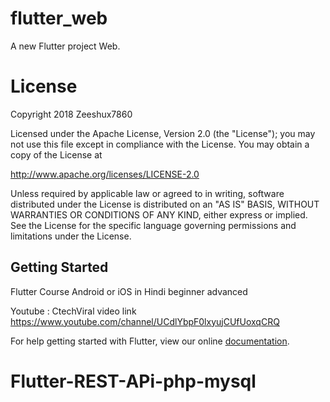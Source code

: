 # flutter_web

A new Flutter project Web.


# License
Copyright 2018 Zeeshux7860

Licensed under the Apache License, Version 2.0 (the "License");
you may not use this file except in compliance with the License.
You may obtain a copy of the License at

   http://www.apache.org/licenses/LICENSE-2.0

Unless required by applicable law or agreed to in writing, software
distributed under the License is distributed on an "AS IS" BASIS,
WITHOUT WARRANTIES OR CONDITIONS OF ANY KIND, either express or implied.
See the License for the specific language governing permissions and
limitations under the License.

## Getting Started

Flutter Course Android or iOS in Hindi beginner advanced 


Youtube : CtechViral
video link https://www.youtube.com/channel/UCdlYbpF0lxyujCUfUoxqCRQ 


For help getting started with Flutter, view our online
[documentation](https://flutter.io/).
# Flutter-REST-APi-php-mysql


